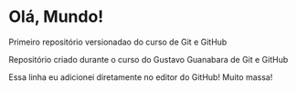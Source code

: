 # Olá, Mundo!
 Primeiro repositório versionadao do curso de Git e GitHub

 Repositório criado durante o curso do Gustavo Guanabara de Git e GitHub

 Essa linha eu adicionei diretamente no editor do GitHub! Muito massa!
